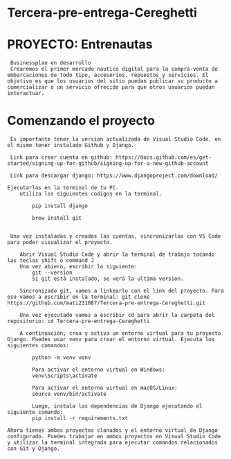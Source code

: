 # Tercera-pre-entrega-Cereghetti

# PROYECTO: Entrenautas
     Businessplan en desarrollo
     Crearemos el primer mercado nautico digital para la compra-venta de embarcaciones de todo tipo, accesorios, repuestos y servicios. El objetivo es que los usuarios del sitio puedan publicar su producto a comercializar o un servicio ofrecido para que otros usuarios puedan interactuar. 

# Comenzando el proyecto
     Es importante tener la version actualizada de Visual Studio Code, en el mismo tener instalado Github y Django.

     Link para crear cuenta en github: https://docs.github.com/es/get-started/signing-up-for-github/signing-up-for-a-new-github-account

     Link para descargar django: https://www.djangoproject.com/download/

    Ejecutarlas en la terminal de tu PC.
        utiliza los siguientes codigos en la terminal.

            pip install django

            brew install git 
            

     Una vez instaladas y creadas las cuentas, sincronizarlas con VS Code para poder visualizar el proyecto.

        Abrir Visual Studio Code y abrir la terminal de trabajo tocando las teclas shift o command J
        Una vez abiero, escribir lo siguiente:
            git --version 
            Si git está instalado, se verá la ultima version.
        
        Sincronizado git, vamos a linkearlo con el link del proyecto. Para eso vamos a escribir en la terminal: git clone https://github.com/mati231087/Tercera-pre-entrega-Cereghetti.git

        Una vez ejecutado vamos a escribir cd para abrir la carpeta del repositorio: cd Tercera-pre-entrega-Cereghetti

        A continuación, crea y activa un entorno virtual para tu proyecto Django. Puedes usar venv para crear el entorno virtual. Ejecuta los siguientes comandos:

            python -m venv venv
            
            Para activar el entorno virtual en Windows:
            venv\Scripts\activate

            Para activar el entorno virtual en macOS/Linux:
            source venv/bin/activate

            Luego, instala las dependencias de Django ejecutando el siguiente comando:
            pip install -r requirements.txt

    Ahora tienes ambos proyectos clonados y el entorno virtual de Django configurado. Puedes trabajar en ambos proyectos en Visual Studio Code y utilizar la terminal integrada para ejecutar comandos relacionados con Git y Django.


    



